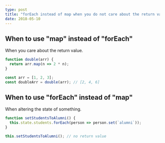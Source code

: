 ```yaml
---
type: post
title: "forEach instead of map when you do not care about the return value"
date: 2018-05-10
---
```


## When to use "map" instead of "forEach"

When you care about the return value.

```js
function double(arr) {
  return arr.map(n => 2 * n);
}

const arr = [1, 2, 3];
const doubleArr = double(arr); // [2, 4, 6]
```

## When to use "forEach" instead of "map"

When altering the state of something.

```js
function setStudentsToAlumni() {
  this.state.students.forEach(person => person.set(`alumni`));
}

this.setStudentsToAlumni(); // no return value
```

